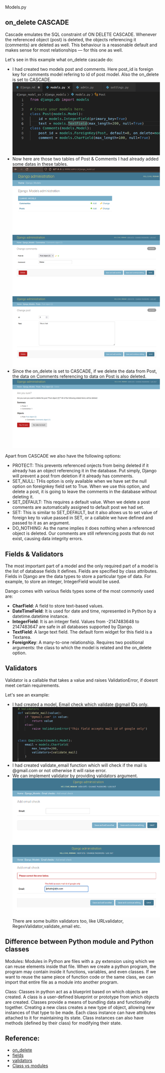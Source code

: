 Models.py




## on_delete CASCADE

Cascade emulates the SQL constraint of ON DELETE CASCADE. Whenever the referenced object (post) is deleted, the objects referencing it (comments) are deleted as well. This behaviour is a reasonable default and makes sense for most relationships — for this one as well.

Let's see in this example what on_delete cascade do:
- I had created two models post and comments. Here post_id is foreign key for comments model refering to id of post model. Also the on_delete is set to CASCADE.  
![models-img](img/1.png)
- Now here are those two tables of Post & Comments I had already added some datas in these tables.  
![models-img](img/Screenshot%20from%202022-01-04%2011-23-18.png)
![models-img](img/Screenshot%20from%202022-01-04%2011-23-41.png)
![models-img](img/Screenshot%20from%202022-01-04%2011-23-57.png)
- Since the on_delete is set to CASCADE, if we delete the data from Post, the data on Comments referencing to data on Post is also deleted.  
![models-img](img/Screenshot%20from%202022-01-04%2011-26-02.png)


Apart from CASCADE we also have the following options:
- PROTECT: This prevents referenced onjects from being deleted if it already has an object referencing it in the database. Put simply, Django will prevent a post from deletion if it already has comments.
- SET_NULL: THis option is only available when we have set the null option on foreignkey field set to True. When we use this option, and delete a post, it is going to leave the comments in the database without deleting it.
- SET_DEFAULT: This requires a default value. When we delete a post comments are automatically assigned to default post we had set.
- SET: This is similar to SET_DEFAULT, but it also allows us to set value of foreign key to value passed in SET, or a callable we have defined and passed to it as an argument.
- DO_NOTHING: As the name implies it does nothing when a referenced object is deleted. Our comments are still referencing posts that do not exist, causing data integrity errors.


## Fields & Validators
The most important part of a model and the only required part of a model is the list of database fields it defines. Fields are specified by class attributes. Fields in Django are the data types to store a particular type of data. For example, to store an integer, IntegerField would be used.

Dango comes with various fields types some of the most commonly used are:
- __CharField__: A field to store text-based values.
- __DateTimeField__: It is used for date and time, represented in Python by a datetime.datetime instance.
- __IntegerField__: It is an integer field. Values from -2147483648 to 2147483647 are safe in all databases supported by Django.
- __TextField__: A large text field. The default form widget for this field is a Textarea.
- __ForeignKey__: A many-to-one relationship. Requires two positional arguments: the class to which the model is related and the on_delete option.



## Validators
Validator is a callable that takes a value and raises ValidationError, if doesnt meet certain requirements.

Let's see an example:
- I had created a model, Email check which validate @gmail IDs only.
  ![validators](img/Screenshot%20from%202022-01-04%2011-58-05.png)
- I had created validate_email function which will check if the mail is @gmail.com or not otherwise it will raise error.
- We can implement validator by providing validators argument.
  ![validators](img/Screenshot%20from%202022-01-04%2011-58-21.png)
  ![validators](img/Screenshot%20from%202022-01-04%2012-00-27.png)
There are some builtin validators too, like URLvalidator, RegexValidator,validate_email etc.

## Difference between Python module and Python classes

Modules:
Modules in Python are files with a .py extension using which we can reuse elements inside that file. When we create a python program, the program may contain inside it functions, variables, and even classes.
If we want to reuse the same piece of function code or the same class, we can import that entire file as a module into another program.

Class:
Classes in python act as a blueprint based on which objects are created. A class is a user-defined blueprint or prototype from which objects are created. Classes provide a means of bundling data and functionality together. Creating a new class creates a new type of object, allowing new instances of that type to be made. Each class instance can have attributes attached to it for maintaining its state. Class instances can also have methods (defined by their class) for modifying their state.


## Reference:
- [on_delete](https://medium.com/@inem.patrick/django-database-integrity-foreignkey-on-delete-option-db7d160762e4)
- [fields](https://docs.djangoproject.com/en/4.0/ref/models/fields/)
- [validators](https://www.geeksforgeeks.org/custom-field-validations-in-django-models/)
- [Class vs modules](https://www.pythonpool.com/python-class-vs-module/)
